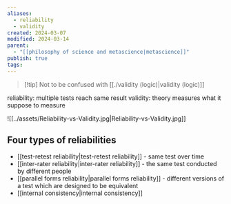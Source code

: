 ```yaml
---
aliases:
  - reliability
  - validity
created: 2024-03-07
modified: 2024-03-14
parent:
  - "[[philosophy of science and metascience|metascience]]"
publish: true
tags: 
---
```


> [!tip] Not to be confused with [[./validity (logic)|validity (logic)]]

reliability: multiple tests reach same result
validity: theory measures what it suppose to measure

![[../assets/Reliability-vs-Validity.jpg|Reliability-vs-Validity.jpg]]

## Four types of reliabilities
- [[test-retest reliability|test-retest reliability]] - same test over time
- [[inter-rater reliability|inter-rater reliability]] - the same test conducted by different people
- [[parallel forms reliability|parallel forms reliability]] - different versions of a test which are designed to be equivalent
- [[internal consistency|internal consistency]]